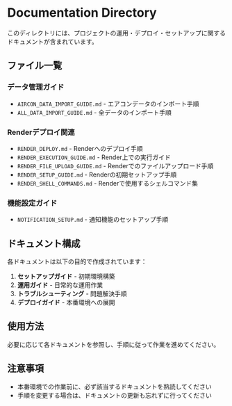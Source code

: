 # Documentation Directory

このディレクトリには、プロジェクトの運用・デプロイ・セットアップに関するドキュメントが含まれています。

## ファイル一覧

### データ管理ガイド
- `AIRCON_DATA_IMPORT_GUIDE.md` - エアコンデータのインポート手順
- `ALL_DATA_IMPORT_GUIDE.md` - 全データのインポート手順

### Renderデプロイ関連
- `RENDER_DEPLOY.md` - Renderへのデプロイ手順
- `RENDER_EXECUTION_GUIDE.md` - Render上での実行ガイド
- `RENDER_FILE_UPLOAD_GUIDE.md` - Renderでのファイルアップロード手順
- `RENDER_SETUP_GUIDE.md` - Renderの初期セットアップ手順
- `RENDER_SHELL_COMMANDS.md` - Renderで使用するシェルコマンド集

### 機能設定ガイド
- `NOTIFICATION_SETUP.md` - 通知機能のセットアップ手順

## ドキュメント構成

各ドキュメントは以下の目的で作成されています：

1. **セットアップガイド** - 初期環境構築
2. **運用ガイド** - 日常的な運用作業
3. **トラブルシューティング** - 問題解決手順
4. **デプロイガイド** - 本番環境への展開

## 使用方法

必要に応じて各ドキュメントを参照し、手順に従って作業を進めてください。

## 注意事項

- 本番環境での作業前に、必ず該当するドキュメントを熟読してください
- 手順を変更する場合は、ドキュメントの更新も忘れずに行ってください 
